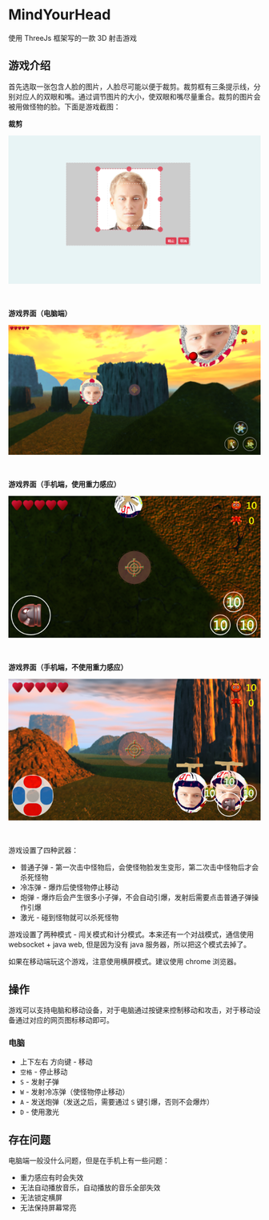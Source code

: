 # MindYourHead
使用 ThreeJs 框架写的一款 3D 射击游戏

## 游戏介绍

首先选取一张包含人脸的图片，人脸尽可能以便于裁剪。裁剪框有三条提示线，分别对应人的双眼和嘴。通过调节图片的大小，使双眼和嘴尽量重合。裁剪的图片会被用做怪物的脸。下面是游戏截图：

**裁剪**  

![](images/demo/crop.png)

<br />

**游戏界面（电脑端）**  

![](images/demo/game.png)

<br />

**游戏界面（手机端，使用重力感应）**

![](images/demo/phone2.png)

<br />

**游戏界面（手机端，不使用重力感应）**

![](images/demo/phone.png)

<br />

游戏设置了四种武器：
* 普通子弹 - 第一次击中怪物后，会使怪物脸发生变形，第二次击中怪物后才会杀死怪物
* 冷冻弹 - 爆炸后使怪物停止移动
* 炮弹 - 爆炸后会产生很多小子弹，不会自动引爆，发射后需要点击普通子弹操作引爆
* 激光 - 碰到怪物就可以杀死怪物

游戏设置了两种模式 - 闯关模式和计分模式。本来还有一个对战模式，通信使用 websocket + java web, 但是因为没有 java 服务器，所以把这个模式去掉了。

如果在移动端玩这个游戏，注意使用横屏模式。建议使用 chrome 浏览器。

## 操作
游戏可以支持电脑和移动设备，对于电脑通过按键来控制移动和攻击，对于移动设备通过对应的网页图标移动即可。

### 电脑
* 上下左右 方向键 - 移动
* `空格` - 停止移动
* `S` - 发射子弹
* `W` - 发射冷冻弹（使怪物停止移动） 
* `A` - 发送炮弹（发送之后，需要通过 `S` 键引爆，否则不会爆炸）
* `D` - 使用激光

## 存在问题
电脑端一般没什么问题，但是在手机上有一些问题：
* 重力感应有时会失效
* 无法自动播放音乐，自动播放的音乐全部失效
* 无法锁定横屏
* 无法保持屏幕常亮
